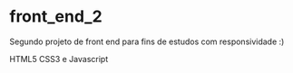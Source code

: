# front_end_2
Segundo projeto de front end para fins de estudos com responsividade :)

HTML5 CSS3 e Javascript
